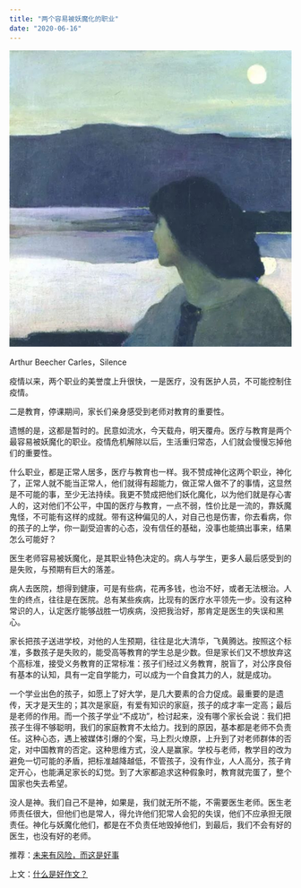 ```yaml
---
title: "两个容易被妖魔化的职业"
date: "2020-06-16"
---
```


  

![连岳文章](images/连岳文章picture-21.jpg)

Arthur Beecher Carles，Silence  

  

疫情以来，两个职业的美誉度上升很快，一是医疗，没有医护人员，不可能控制住疫情。

  

二是教育，停课期间，家长们亲身感受到老师对教育的重要性。

  

遗憾的是，这都是暂时的。民意如流水，今天载舟，明天覆舟。医疗与教育是两个最容易被妖魔化的职业。疫情危机解除以后，生活重归常态，人们就会慢慢忘掉他们的重要性。

  

什么职业，都是正常人居多，医疗与教育也一样。我不赞成神化这两个职业，神化了，正常人就不能当正常人，他们就得有超能力，做正常人做不了的事情，这显然是不可能的事，至少无法持续。我更不赞成把他们妖化魔化，以为他们就是存心害人的，这对他们不公平，中国的医疗与教育，一点不弱，性价比是一流的，靠妖魔鬼怪，不可能有这样的成就。带有这种偏见的人，对自己也是伤害，你去看病，你的孩子的上学，你一副受迫害的心态，没有信任的基础，没事也能搞出事来，结果怎么可能好？

  

医生老师容易被妖魔化，是其职业特色决定的。病人与学生，更多人最后感受到的是失败，与预期有巨大的落差。

  

病人去医院，想得到健康，可是有些病，花再多钱，也治不好，或者无法根治。人生的终点，往往是在医院。总有某些疾病，比现有的医疗水平领先一步。没有这种常识的人，认定医疗能够战胜一切疾病，没把我治好，那肯定是医生的失误和黑心。

  

家长把孩子送进学校，对他的人生预期，往往是北大清华，飞黄腾达。按照这个标准，多数孩子是失败的，能受高等教育的学生总是少数。但是家长们又不想放弃这个高标准，接受义务教育的正常标准：孩子们经过义务教育，脱盲了，对公序良俗有基本的认知，具有一定自学能力，可以成为一个自食其力的人，就是成功。

  

一个学业出色的孩子，如愿上了好大学，是几大要素的合力促成。最重要的是遗传，天才是天生的；其次是家庭，有爱有知识的家庭，孩子的成才率一定高；最后是老师的作用。而一个孩子学业“不成功”，检讨起来，没有哪个家长会说：我们把孩子生得不够聪明，我们的家庭教育不太给力。找到的原因，基本都是老师不负责任。这种心态，遇上被媒体引爆的个案，马上烈火燎原，上升到了对老师群体的否定，对中国教育的否定。这种思维方式，没人是赢家。学校与老师，教学目的改为避免一切可能的矛盾，把标准越降越低，不管孩子，没有作业，人人高分，孩子肯定开心，也能满足家长的幻觉。到了大家都追求这种假象时，教育就完蛋了，整个国家也失去希望。

  

没人是神。我们自己不是神，如果是，我们就无所不能，不需要医生老师。医生老师责任很大，但他们也是常人，得允许他们犯常人会犯的失误，他们不应承担无限责任。神化与妖魔化他们，都是在不负责任地毁掉他们，到最后，我们不会有好的医生，也没有好的老师。

  

推荐：[未来有风险，而这是好事](http://mp.weixin.qq.com/s?__biz=MjM5NDU0Mjk2MQ==&mid=2651632658&idx=1&sn=19d18e0caf85ef048233330a755f8dfd&chksm=bd7e300c8a09b91a1b5e1450d4e9b60c46e717eebf5a696521ff8ace20a453c93fffc3be3b7d&scene=21#wechat_redirect)

上文：[什么是好作文？](http://mp.weixin.qq.com/s?__biz=MjM5NDU0Mjk2MQ==&mid=2651642195&idx=1&sn=558d8b5d2c694766d3ca229ccba94e95&chksm=bd7e5d4d8a09d45bc8aa0ef5c04a486c9b196ae917c8f17332e934531f61e19df3b93d9b22bf&scene=21#wechat_redirect)
